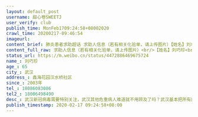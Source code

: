 ```yaml
---
layout: default_post
username: 甜心卷SWEETJ
user_verify: club
publish_time: MonFeb1709:24:58+08002020
crawl_time: 20200217-09:46:54
imageurl: 
content_brief: 肺炎患者求助超话 求助人信息（若有相关化验单，请上传图片）【姓名】刘巧珍【年龄】65【所在城市】武汉【所在小区、社区】鑫海花园 汉水桥社区【患病时间】2003年【联系方式】18086083086【其他紧急联系人】18086498490【病情描述】武汉新冠病毒需要特别关注，武汉其他危重病人难道就不 ...全文
content_full_raw: 求助人信息（若有相关化验单，请上传图片）<br/>【姓名】刘巧珍<br/>【年龄】65<br/>【所在城市】武汉<br/>【所在小区、社区】鑫海花园汉水桥社区<br/>【患病时间】2003年<br/>【联系方式】18086083086<br/>【其他紧急联系人】18086498490<br/>【病情描述】<br/>武汉新冠病毒需要特别关注，武汉其他危重病人难道就不用顾及了吗？武汉基本把所有医院征收了，留了几个医院说对外接诊。征收医院不负责协调安排，直接关门，所以网上公布的医院要么人员爆满，电话打不通，打通了说满了不收，到底让我们怎么办。上报社区，社区也变不出去医院啊。现在新冠还有救治的可能性，其他为重症病人呢？我们是要必须换上肺炎才能得到救治吗？<br/><br/>母亲为严重肾衰竭还有高血压冠心病糖尿病，属于高危重症病人，下次固定透析时间为2月18日周二，医院16号关，让我们17号自行找社会，各种电话打穿了也没有结果。血液透析不能等待，拖几天无疑就是要母亲的命，他们和当前新冠疫情病人一样需要救治啊。求求有社会救助，虽然这么多年重病，但母亲也很坚强的挺过了许多难关，我不想妈妈在社会主义的今天，因为被赶出医院得不到救治，眼睁睁的看她离开我。<br/><br/>母亲刘巧珍汉西巷68号鑫海花园6栋4单元304<br/><br/>王娟18086083086<br/><br/><ahref='/n/人民日报'>@人民日报</a><ahref='/n/武汉市长专线'>@武汉市长专线</a><ahref='/n/楚天都市报'>@楚天都市报</a><ahref='/n/人民网'>@人民网</a><ahref='/n/武汉晨报有间小店'>@武汉晨报有间小店</a><ahref='/n/武汉同城'>@武汉同城</a><ahref='/n/武汉协和医院'>@武汉协和医院</a><ahref='/n/武汉同济医院'>@武汉同济医院</a><ahref='/n/武汉大学人民医院'>@武汉大学人民医院</a><ahref='/n/宇芽YUYAMIKA'>@宇芽YUYAMIKA</a><ahref='/n/北岛哥哥'>@北岛哥哥</a><ahref='/n/阿贵时评'>@阿贵时评</a><ahref='/n/蔡康永'>@蔡康永</a><ahref='/n/崔玉涛'>@崔玉涛</a><ahref='/n/虎妈潘潘'>@虎妈潘潘</a><ahref='/n/papi酱'>@papi酱</a>
status_url: https://m.weibo.cn/status/4472886469675724
name_: 刘巧珍
age_: 65
city_: 武汉
address_: 鑫海花园汉水桥社区
since_: 2003年
tel_: 18086083086
tel2_: 18086498490
desc_: 武汉新冠病毒需要特别关注，武汉其他危重病人难道就不用顾及了吗？武汉基本把所有医院征收了，留了几个医院说对外接诊。征收医院不负责协调安排，直接关门，所以网上公布的医院要么人员爆满，电话打不通，打通了说满了不收，到底让我们怎么办。上报社区，社区也变不出去医院啊。现在新冠还有救治的可能性，其他为重症病人呢？我们是要必须换上肺炎才能得到救治吗？母亲为严重肾衰竭还有高血压冠心病糖尿病，属于高危重症病人，下次固定透析时间为2月18日周二，医院16号关，让我们17号自行找社会，各种电话打穿了也没有结果。血液透析不能等待，拖几天无疑就是要母亲的命，他们和当前新冠疫情病人一样需要救治啊。求求有社会救助，虽然这么多年重病，但母亲也很坚强的挺过了许多难关，我不想妈妈在社会主义的今天，因为被赶出医院得不到救治，眼睁睁的看她离开我。母亲刘巧珍汉西巷68号鑫海花园6栋4单元304王娟18086083086<ahref='/n/人民日报'>@人民日报</a><ahref='/n/武汉市长专线'>@武汉市长专线</a><ahref='/n/楚天都市报'>@楚天都市报</a><ahref='/n/人民网'>@人民网</a><ahref='/n/武汉晨报有间小店'>@武汉晨报有间小店</a><ahref='/n/武汉同城'>@武汉同城</a><ahref='/n/武汉协和医院'>@武汉协和医院</a><ahref='/n/武汉同济医院'>@武汉同济医院</a><ahref='/n/武汉大学人民医院'>@武汉大学人民医院</a><ahref='/n/宇芽YUYAMIKA'>@宇芽YUYAMIKA</a><ahref='/n/北岛哥哥'>@北岛哥哥</a><ahref='/n/阿贵时评'>@阿贵时评</a><ahref='/n/蔡康永'>@蔡康永</a><ahref='/n/崔玉涛'>@崔玉涛</a><ahref='/n/虎妈潘潘'>@虎妈潘潘</a><ahref='/n/papi酱'>@papi酱</a>
publish_timestamp: 2020-02-17 09:24:58+08:00
---
```

